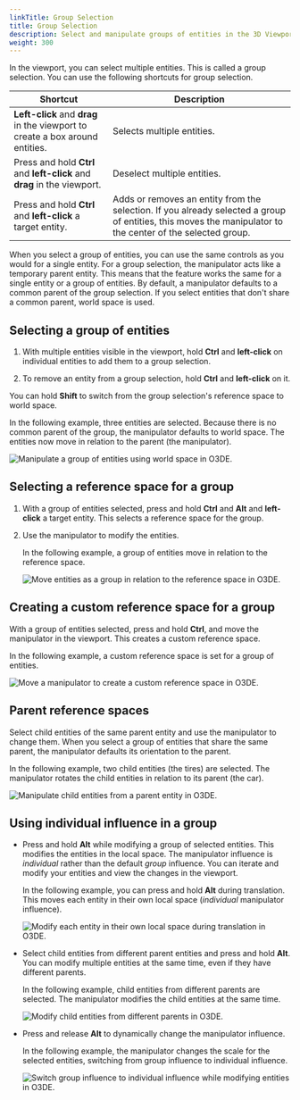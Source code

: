 ```yaml
---
linkTitle: Group Selection
title: Group Selection
description: Select and manipulate groups of entities in the 3D Viewport in Open 3D Engine (O3DE).
weight: 300
---
```


In the viewport, you can select multiple entities. This is called a group selection. You can use the following shortcuts for group selection.

| Shortcut | Description |
| --- | --- |
| **Left-click** and **drag** in the viewport to create a box around entities. |  Selects multiple entities.  |
|  Press and hold **Ctrl** and **left-click** and **drag** in the viewport.  | Deselect multiple entities. |
|  Press and hold **Ctrl** and **left-click** a target entity.  |  Adds or removes an entity from the selection. If you already selected a group of entities, this moves the manipulator to the center of the selected group.  |

When you select a group of entities, you can use the same controls as you would for a single entity. For a group selection, the manipulator acts like a temporary parent entity. This means that the feature works the same for a single entity or a group of entities. By default, a manipulator defaults to a common parent of the group selection. If you select entities that don't share a common parent, world space is used.

## Selecting a group of entities

1. With multiple entities visible in the viewport, hold **Ctrl** and **left-click** on individual entities to add them to a group selection.

1. To remove an entity from a group selection, hold **Ctrl** and **left-click** on it.

You can hold **Shift** to switch from the group selection's reference space to world space.

In the following example, three entities are selected. Because there is no common parent of the group, the manipulator defaults to world space. The entities now move in relation to the parent (the manipulator).

![Manipulate a group of entities using world space in O3DE.](/images/user-guide/viewportinteractionmodel/viewport-selection-model-6.gif)

## Selecting a reference space for a group

1. With a group of entities selected, press and hold **Ctrl** and **Alt** and **left-click** a target entity. This selects a reference space for the group.

1. Use the manipulator to modify the entities.

   In the following example, a group of entities move in relation to the reference space.

   ![Move entities as a group in relation to the reference space in O3DE.](/images/user-guide/viewportinteractionmodel/viewport-selection-model-7.gif)
   
## Creating a custom reference space for a group

With a group of entities selected, press and hold **Ctrl**, and move the manipulator in the viewport. This creates a custom reference space.

In the following example, a custom reference space is set for a group of entities.

![Move a manipulator to create a custom reference space in O3DE.](/images/user-guide/viewportinteractionmodel/viewport-selection-model-8.gif)
   
## Parent reference spaces

Select child entities of the same parent entity and use the manipulator to change them. When you select a group of entities that share the same parent, the manipulator defaults its orientation to the parent.

In the following example, two child entities (the tires) are selected. The manipulator rotates the child entities in relation to its parent (the car).

![Manipulate child entities from a parent entity in O3DE.](/images/user-guide/viewportinteractionmodel/viewport-selection-model-9.gif)

## Using individual influence in a group

- Press and hold **Alt** while modifying a group of selected entities. This modifies the entities in the local space. The manipulator influence is _individual_ rather than the default _group_ influence. You can iterate and modify your entities and view the changes in the viewport.

   In the following example, you can press and hold **Alt** during translation. This moves each entity in their own local space (_individual_ manipulator influence).

   ![Modify each entity in their own local space during translation in O3DE.](/images/user-guide/viewportinteractionmodel/viewport-selection-model-10.gif)

- Select child entities from different parent entities and press and hold **Alt**. You can modify multiple entities at the same time, even if they have different parents.

   In the following example, child entities from different parents are selected. The manipulator modifies the child entities at the same time.

   ![Modify child entities from different parents in O3DE.](/images/user-guide/viewportinteractionmodel/viewport-selection-model-11.gif)

- Press and release **Alt** to dynamically change the manipulator influence.

   In the following example, the manipulator changes the scale for the selected entities, switching from group influence to individual influence.

   ![Switch group influence to individual influence while modifying entities in O3DE.](/images/user-guide/viewportinteractionmodel/viewport-selection-model-12.gif)
